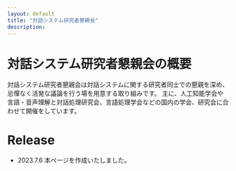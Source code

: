 ```yaml
---
layout: default
title: "対話システム研究者懇親会"
description: 
---
```

# 対話システム研究者懇親会の概要
対話システム研究者懇親会は対話システムに関する研究者同士での懇親を深め、忌憚なく活発な議論を行う場を用意する取り組みです。
主に、人工知能学会や言語・音声理解と対話処理研究会、言語処理学会などの国内の学会、研究会に合わせて開催をしています。




# Release
- 2023.7.6 本ページを作成いたしました。
